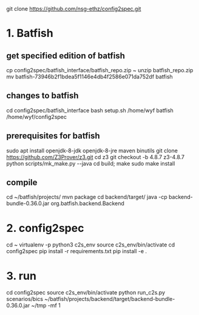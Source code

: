 git clone https://github.com/nsg-ethz/config2spec.git
# 1. Batfish
## get specified edition of batfish
cp config2spec/batfish_interface/batfish_repo.zip ~
unzip batfish_repo.zip
mv batfish-73946b2f1bdea5f1146e4db4f2586e071da752df batfish

## changes to batfish
cd config2spec/batfish_interface
bash setup.sh /home/wyf batfish /home/wyf/config2spec

## prerequisites for batfish
sudo apt install openjdk-8-jdk openjdk-8-jre maven binutils
git clone https://github.com/Z3Prover/z3.git
cd z3
git checkout -b 4.8.7 z3-4.8.7
python scripts/mk_make.py --java
cd build; make
sudo make install

## compile
cd ~/batfish/projects/
mvn package
cd backend/target/
java -cp backend-bundle-0.36.0.jar org.batfish.backend.Backend

# 2. config2spec
cd ~
virtualenv -p python3 c2s_env
source c2s_env/bin/activate
cd config2spec
pip install -r requirements.txt
pip install -e .

# 3. run
cd config2spec
source c2s_env/bin/activate
python run_c2s.py scenarios/bics ~/batfish/projects/backend/target/backend-bundle-0.36.0.jar ~/tmp -mf 1